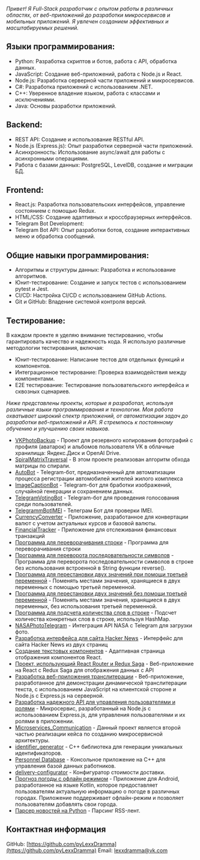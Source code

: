 *Привет! Я Full-Stack разработчик с опытом работы в различных областях, от веб-приложений до разработки микросервисов и мобильных приложений.  Я увлечен созданием эффективных и масштабируемых решений.*

## Языки программирования:
- Python: Разработка скриптов и ботов, работа с API, обработка данных.
- JavaScript: Создание веб-приложений, работа с Node.js и React.
- Node.js: Разработка серверной части приложений и микросервисов.
- C#: Разработка приложений с использованием .NET.
- C++: Уверенное владение языком, работа с классами и исключениями.
- Java: Основы разработки приложений.
## Backend:
- REST API: Создание и использование RESTful API.
- Node.js (Express.js): Опыт разработки серверной части приложений.
- Асинхронность: Использование async/await для работы с асинхронными операциями.
- Работа с базами данных: PostgreSQL, LevelDB, создание и миграции БД.
## Frontend:
- React.js: Разработка пользовательских интерфейсов, управление состоянием с помощью Redux.
- HTML/CSS: Создание адаптивных и кроссбраузерных интерфейсов.
- Telegram Bot Development:
- Telegram Bot API: Опыт разработки ботов, создание интерактивных меню и обработка сообщений.
## Общие навыки программирования:
- Алгоритмы и структуры данных: Разработка и использование алгоритмов.
- Юнит-тестирование: Создание и запуск тестов с использованием pytest и Jest.
- CI/CD: Настройка CI/CD с использованием GitHub Actions.
- Git и GitHub: Владение системой контроля версий.
##  Тестирование:
В каждом проекте я уделяю внимание тестированию, чтобы гарантировать качество и надежность кода.
 Я использую различные методологии тестирования, включая:

- Юнит-тестирование: Написание тестов для отдельных функций и компонентов.
- Интеграционное тестирование: Проверка взаимодействия между компонентами.
- E2E тестирование: Тестирование пользовательского интерфейса и сквозных сценариев.

*Ниже представлены проекты, которые я разработал, используя различные языки программирования и технологии. Моя работа охватывает широкий спектр приложений, от автоматизации задач до разработки веб-приложений и API. Я стремлюсь к постоянному обучению и улучшению своих навыков.*


- [VKPhotoBackup](https://github.com/pyLexxDramma/VKPhotoBackup) - Проект для резервного копирования фотографий с профиля (аватарок) и альбомов пользователя VK в облачные хранилища: Яндекс.Диск и OpenAI Drive.
- [SpiralMatrixTraversal](https://github.com/pyLexxDramma/SpiralMatrixTraversal) -  В этом проекте реализован алгоритм обхода матрицы по спирали.
- [AutoBot](https://github.com/pyLexxDramma/AutoBot) - Telegram-бот, предназначенный для автоматизации процесса регистрации автомобилей жителей жилого комплекса
- [ImageCaptionBot](https://github.com/pyLexxDramma/ImageCaptionBot) - Telegram-бот для бработки изображений, случайной генерации и сохранением данных.
- [TelegramVotingBot](https://github.com/pyLexxDramma/TelegramVotingBot) - Telegram-бот для проведения голосования среди пользователей.
- [TelegrammBotIMEI](https://github.com/pyLexxDramma/TelegramBotIMEI) - Телеграм Бот для проверки IMEI.
- [CurrencyConverter](https://github.com/pyLexxDramma/CurrencyConverter) - Приложение, разработанное для конвертации валют с учетом актуальных курсов и базовой валюты.
- [FinancialTracker](https://github.com/pyLexxDramma/FinancialTracker) - Приложение для отслеживания финансовых транзакций
- [Программа для переворачивания строки](https://github.com/pyLexxDramma/reverse_string) - Программа для переворачивания строки
- [Программа для переворота последовательности символов](https://github.com/pyLexxDramma/reverse_character_sequence) - Программа для переворота последовательности символов в строке без использования встроенной в String функции reverse().
- [Программа для перестановки двух значений при помощи третьей переменной](https://github.com/pyLexxDramma/swap_values) - Поменять местами значения, хранящиеся в двух переменных с помощью третьей переменной.
- [Программа для перестановки двух значений без помощи третьей переменной](https://github.com/pyLexxDramma/swap_values_without_temp) - Поменять местами значения, хранящиеся в двух переменных, без использования третьей переменной.
- [Программа для подсчета количества слов в строке](https://github.com/pyLexxDramma/word_count) - Подсчет количества конкретных слов в строке, используя HashMap.
- [NASAPhotoTelegram](https://github.com/pyLexxDramma/NASAPhotoTelegram) - Интеграция API NASA с Telegram для загрузки фото.
- [Разработка интерфейса для сайта Hacker News](https://github.com/pyLexxDramma/hacker_news) - Интерфейс для сайта Hacker News из двух страниц
- [Создание текстовых компонентов](https://github.com/pyLexxDramma/ReactComponentList) - Адаптивная страница отображения компонентов React.
- [Проект, использующий React Router и Redux Saga](https://github.com/pyLexxDramma/ReactComponentList) - Веб-приложение на React с Redux Saga для отображения данных с API
- [Разработка веб-приложения транслитерации](https://github.com/pyLexxDramma/WebTransliteration) - Веб-приложение, разработанное для демонстрации динамической транслитерации текста, с использованием JavaScript на клиентской стороне и Node.js с Express.js на серверной. 
- [Разработка надежного API для управления пользователями и ролями](https://github.com/pyLexxDramma/UserService) - Микросервис, разработанный на Node.js с использованием Express.js, для управления пользователями и их ролями в приложении.
- [Microservices_Communication](https://github.com/pyLexxDramma/Microservices_Communication)  - Данный проект является второй частью реализации кейса по созданию микросервисной архитектуры.
- [identifier_generator](https://github.com/pyLexxDramma/identifier_generator) - C++ библиотекa для генерации уникальных идентификаторов.
- [Personnel Database](https://github.com/pyLexxDramma/WorkersDatabase) - Консольное приложение на C++ для управления базой данных работников.
- [delivery-configurator](https://github.com/pyLexxDramma/delivery-configurator) - Конфигуратор стоимости доставки.
- [Прогноз погоды с офлайн режимом](https://github.com/pyLexxDramma/WeatherApp) - Приложение для Android, разработанное на языке Kotlin, которое предоставляет пользователям актуальную информацию о погоде в различных городах. Приложение поддерживает офлайн-режим и позволяет пользователям добавлять свои города.
- [Парсер новостей на Python](https://github.com/pyLexxDramma/news_parser.py) - Парсинг RSS-лент.

  


  

## Контактная информация

GitHub: [https://github.com/pyLexxDramma](https://github.com/pyLexxDramma)
Email: [lexxdramma@vk.com](mailto:lexxdramma@vk.com)
